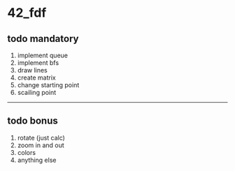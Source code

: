 # 42_fdf

## todo mandatory
1. implement queue
2. implement bfs
3. draw lines
4. create matrix
5. change starting point
6. scailing point
---
## todo bonus
1. rotate (just calc)
2. zoom in and out
3. colors
4. anything else
